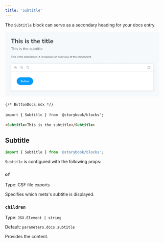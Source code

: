 ```yaml
---
title: 'Subtitle'
---
```


The `Subtitle` block can serve as a secondary heading for your docs entry.

![Screenshot of Subtitle block](./doc-block-title-subtitle-description.png)

<!-- prettier-ignore-start -->
```md
{/* ButtonDocs.mdx */}

import { Subtitle } from '@storybook/blocks';

<Subtitle>This is the subtitle</Subtitle>
```
<!-- prettier-ignore-end -->

## Subtitle

```js
import { Subtitle } from '@storybook/blocks';
```

`Subtitle` is configured with the following props:

### `of`

Type: CSF file exports

Specifies which meta's subtitle is displayed.

### `children`

Type: `JSX.Element | string`

Default: `parameters.docs.subtitle`

Provides the content.
